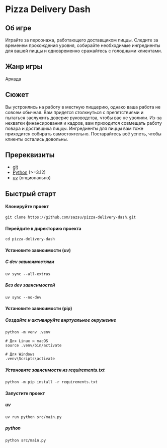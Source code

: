 # Pizza Delivery Dash

## Об игре
Играйте за персонажа, работающего доставщиком пиццы. Следите за временем прохождения уровня, собирайте необходимые ингредиенты для вашей пиццы и одновременно сражайтесь с голодными клиентами.

## Жанр игры
Аркада

## Сюжет
Вы устроились на работу в местную пиццерию, однако ваша работа не совсем обычная. Вам придется столкнуться с препятствиями и пытаться заслужить доверие руководства, чтобы вас не уволили. Из-за нехватки финансирования и кадров, вам приходится совмещать работу повара и доставщика пиццы. Ингредиенты для пиццы вам тоже приходится собирать самостоятельно. Постарайтесь всё успеть, чтобы клиенты остались довольны.

## Пререквизиты

- [git](https://git-scm.com/downloads)
- [Python](https://www.python.org/downloads/) (>=3.12)
- [uv](https://docs.astral.sh/uv/) (опционально)

## Быстрый старт

#### Клонируйте проект

```console
git clone https://github.com/sazsu/pizza-delivery-dash.git
```

#### Перейдите в директорию проекта

```console
cd pizza-delivery-dash
```

#### Установите зависимости (uv)

##### С dev зависимостями

```console
uv sync --all-extras
```

##### Без dev зависимостей

```console
uv sync --no-dev
```

#### Установите зависимости (pip)

##### Создайте и активируйте виртуальное окружение

```console
python -m venv .venv

# Для Linux и macOS
source .venv/bin/activate

# Для Windows
.venv\Scripts\activate
```

##### Установите зависимости из requirements.txt

```console
python -m pip install -r requirements.txt
```

#### Запустите проект

##### uv

```console
uv run python src/main.py
```

##### python

```console
python src/main.py
```
